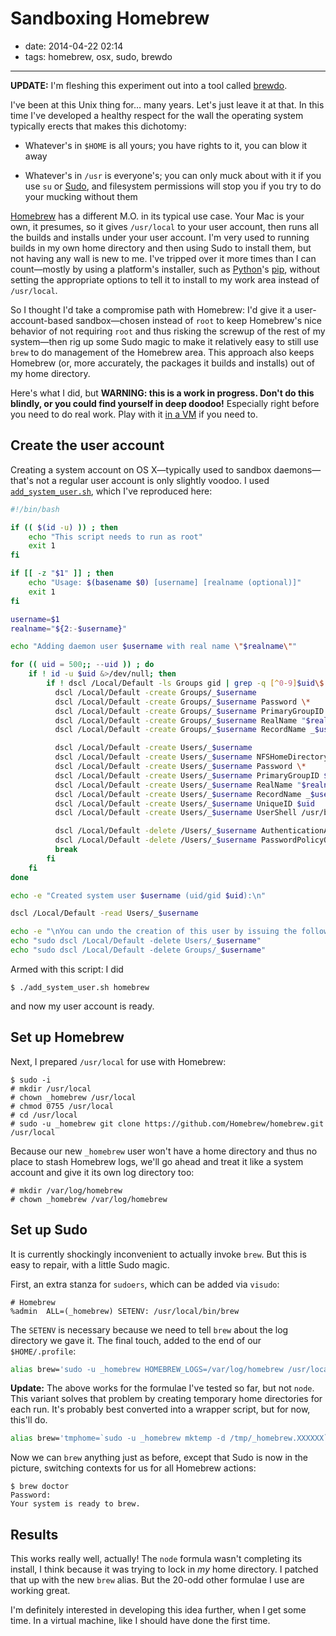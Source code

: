 # Sandboxing Homebrew

- date: 2014-04-22 02:14
- tags: homebrew, osx, sudo, brewdo

----

**UPDATE:** I'm fleshing this experiment out into a tool called
[brewdo](/code/brewdo/).

I've been at this Unix thing for… many years.  Let's just leave it at
that.  In this time I've developed a healthy respect for the wall the
operating system typically erects that makes this dichotomy:

-   Whatever's in `$HOME` is all yours; you have rights to it, you
    can blow it away

-   Whatever's in `/usr` is everyone's; you can only muck about
    with it if you use `su` or [Sudo](http://sudo.ws/), and filesystem
    permissions will stop you if you try to do your mucking without
    them

[Homebrew](http://brew.sh/) has a different M.O. in its typical use
case.  Your Mac is your own, it presumes, so it gives `/usr/local` to
your user account, then runs all the builds and installs under your
user account.  I'm very used to running builds in my own home
directory and then using Sudo to install them, but not having any
wall is new to me.  I've tripped over it more times than I can
count—mostly by using a platform's installer, such as
[Python](https://www.python.org/)'s [pip](http://www.pip-installer.org/),
without setting the appropriate options to tell it to install to
my work area instead of `/usr/local`.

So I thought I'd take a compromise path with Homebrew: I'd give it
a user-account-based sandbox—chosen instead of `root` to keep
Homebrew's nice behavior of not requiring `root` and thus risking
the screwup of the rest of my system—then rig up some Sudo magic
to make it relatively easy to still use `brew` to do management of
the Homebrew area.  This approach also keeps Homebrew (or, more
accurately, the packages it builds and installs) out of my home
directory.

Here's what I did, but **WARNING: this is a work in progress.  Don't
do this blindly, or you could find yourself in deep doodoo!**
Especially right before you need to do real work.  Play with it [in
a VM](http://ntk.me/2012/09/07/os-x-on-os-x/) if you need to.

## Create the user account

Creating a system account on OS X—typically used to sandbox
daemons—that's not a regular user account is only slightly voodoo.
I used [`add_system_user.sh`](https://serverfault.com/a/532860/115137),
which I've reproduced here:

````bash
#!/bin/bash

if (( $(id -u) )) ; then
    echo "This script needs to run as root"
    exit 1
fi

if [[ -z "$1" ]] ; then
    echo "Usage: $(basename $0) [username] [realname (optional)]"
    exit 1
fi

username=$1
realname="${2:-$username}"

echo "Adding daemon user $username with real name \"$realname\""

for (( uid = 500;; --uid )) ; do
    if ! id -u $uid &>/dev/null; then
        if ! dscl /Local/Default -ls Groups gid | grep -q [^0-9]$uid\$ ; then
          dscl /Local/Default -create Groups/_$username
          dscl /Local/Default -create Groups/_$username Password \*
          dscl /Local/Default -create Groups/_$username PrimaryGroupID $uid
          dscl /Local/Default -create Groups/_$username RealName "$realname"
          dscl /Local/Default -create Groups/_$username RecordName _$username $username

          dscl /Local/Default -create Users/_$username
          dscl /Local/Default -create Users/_$username NFSHomeDirectory /var/empty
          dscl /Local/Default -create Users/_$username Password \*
          dscl /Local/Default -create Users/_$username PrimaryGroupID $uid
          dscl /Local/Default -create Users/_$username RealName "$realname"
          dscl /Local/Default -create Users/_$username RecordName _$username $username
          dscl /Local/Default -create Users/_$username UniqueID $uid
          dscl /Local/Default -create Users/_$username UserShell /usr/bin/false

          dscl /Local/Default -delete /Users/_$username AuthenticationAuthority
          dscl /Local/Default -delete /Users/_$username PasswordPolicyOptions
          break
        fi
    fi
done

echo -e "Created system user $username (uid/gid $uid):\n"

dscl /Local/Default -read Users/_$username

echo -e "\nYou can undo the creation of this user by issuing the following commands:\n"
echo "sudo dscl /Local/Default -delete Users/_$username"
echo "sudo dscl /Local/Default -delete Groups/_$username"
````

Armed with this script: I did

````
$ ./add_system_user.sh homebrew
````

and now my user account is ready.

## Set up Homebrew

Next, I prepared `/usr/local` for use with Homebrew:

````
$ sudo -i
# mkdir /usr/local
# chown _homebrew /usr/local
# chmod 0755 /usr/local
# cd /usr/local
# sudo -u _homebrew git clone https://github.com/Homebrew/homebrew.git /usr/local
````

Because our new `_homebrew` user won't have a home directory and thus
no place to stash Homebrew logs, we'll go ahead and treat it like a
system account and give it its own log directory too:

````
# mkdir /var/log/homebrew
# chown _homebrew /var/log/homebrew
````

## Set up Sudo

It is currently shockingly inconvenient to actually invoke `brew`.  But
this is easy to repair, with a little Sudo magic.

First, an extra stanza for `sudoers`, which can be added via `visudo`:

````
# Homebrew
%admin	ALL=(_homebrew) SETENV: /usr/local/bin/brew
````

The `SETENV` is necessary because we need to tell `brew` about the log
directory we gave it.  The final touch, added to the end of our
`$HOME/.profile`:

````bash
alias brew='sudo -u _homebrew HOMEBREW_LOGS=/var/log/homebrew /usr/local/bin/brew'
````

**Update:** The above works for the formulae I've tested so far, but
not `node`.  This variant solves that problem by creating temporary
home directories for each run.  It's probably best converted into a
wrapper script, but for now, this'll do.

````bash
alias brew='tmphome=`sudo -u _homebrew mktemp -d /tmp/_homebrew.XXXXXX`;sudo -u _homebrew HOME=${tmphome} HOMEBREW_LOGS=/var/log/homebrew /usr/local/bin/brew'
````

Now we can `brew` anything just as before, except that Sudo is now
in the picture, switching contexts for us for all Homebrew actions:

````
$ brew doctor
Password:
Your system is ready to brew.
````

## Results

This works really well, actually! The `node` formula wasn't completing
its install, I think because it was trying to lock in *my* home
directory.  I patched that up with the new `brew` alias.  But the
20-odd other formulae I use are working great.

I'm definitely interested in developing this idea further, when I
get some time.  In a virtual machine, like I should have done the
first time.


